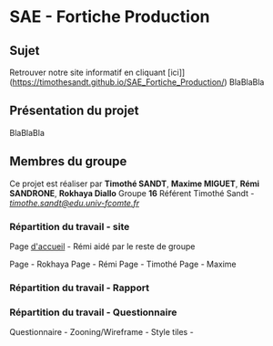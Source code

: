 # SAE - Fortiche Production


## Sujet

Retrouver notre site informatif en cliquant [ici]](https://timothesandt.github.io/SAE_Fortiche_Production/)
BlaBlaBla



## Présentation du projet

BlaBlaBla



## Membres du groupe

Ce projet est réaliser par **Timothé SANDT**, **Maxime MIGUET**, **Rémi SANDRONE**, **Rokhaya Diallo**
Groupe **16**
Référent Timothé Sandt - *timothe.sandt@edu.univ-fcomte.fr*


### Répartition du travail - site

Page [d'accueil]() - Rémi aidé par le reste de groupe

Page []() - Rokhaya
Page []() - Rémi
Page []() - Timothé
Page []() - Maxime


### Répartition du travail - Rapport



### Répartition du travail - Questionnaire

Questionnaire - 
Zooning/Wireframe - 
Style tiles - 